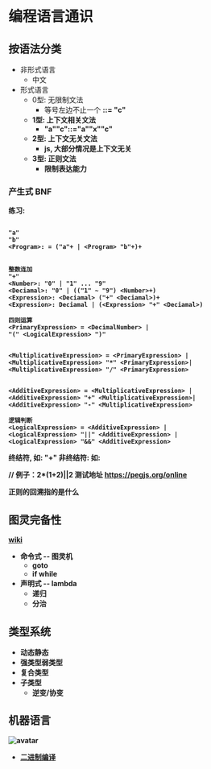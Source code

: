 # 编程语言通识

## 按语法分类

* 非形式语言
  * 中文
* 形式语言
  * 0型: 无限制文法
    * 等号左边不止一个 <a><b> ::= "c"
  * 1型: 上下文相关文法
    * "a"<b>"c"::="a""x""c"
  * 2型: 上下文无关文法
    * js, 大部分情况是上下文无关
  * 3型: 正则文法
    * 限制表达能力

### 产生式 BNF

练习:

```

"a"
"b"
<Program>: = ("a"+ | <Program> "b"+)+


整数连加
"+"
<Number>: "0" | "1" ... "9"
<Deciamal>: "0" | (("1" ~ "9") <Number>+)
<Expression>: <Deciamal> ("+" <Deciamal>)+
<Expression>: Deciamal | (<Expression> "+" <Deciamal>)

四则运算
<PrimaryExpression> = <DecimalNumber> |
"(" <LogicalExpression> ")"


<MultiplicativeExpression> = <PrimaryExpression> |
<MultiplicativeExpression> "*" <PrimaryExpression>|
<MultiplicativeExpression> "/" <PrimaryExpression>


<AdditiveExpression> = <MultiplicativeExpression> |
<AdditiveExpression> "+" <MultiplicativeExpression>|
<AdditiveExpression> "-" <MultiplicativeExpression>

逻辑判断
<LogicalExpression> = <AdditiveExpression> |
<LogicalExpression> "||" <AdditiveExpression> |
<LogicalExpression> "&&" <AdditiveExpression>

```

终结符, 如: "+"
非终结符: 如:  <LogicalExpression>


// 例子：2*(1+2)||2  测试地址 https://pegjs.org/online


正则的回溯指的是什么

## 图灵完备性

[wiki](https://zh.wikipedia.org/wiki/%E5%9C%96%E9%9D%88%E5%AE%8C%E5%82%99%E6%80%A7)

* 命令式 -- 图灵机
  * goto
  * if while
* 声明式 -- lambda
  * 递归
  * 分治

## 类型系统

* 动态静态
* 强类型弱类型
* 复合类型
* 子类型
  * 逆变/协变

## 机器语言

![avatar](https://static001.geekbang.org/resource/image/a2/a2/a20dec9ec8a84c8519dd1c4a18c2dda2.jpg)
  - [二进制编译](complie.md)
